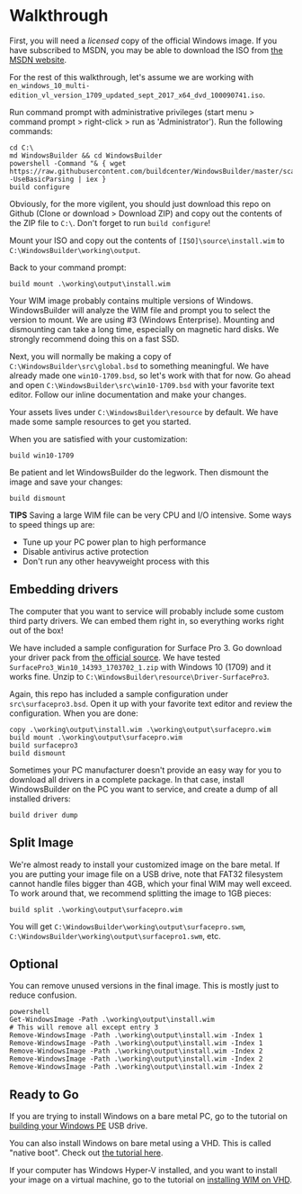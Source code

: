 Walkthrough
===========
First, you will need a *licensed* copy of the official Windows image. If you have subscribed to MSDN, you may be able to download the ISO 
from [the MSDN website](https://msdn.microsoft.com).

For the rest of this walkthrough, let's assume we are working with `en_windows_10_multi-edition_vl_version_1709_updated_sept_2017_x64_dvd_100090741.iso`.

Run command prompt with administrative privileges (start menu > command prompt > right-click > run as 'Administrator'). Run the following commands:

```batchfile
cd C:\
md WindowsBuilder && cd WindowsBuilder
powershell -Command "& { wget https://raw.githubusercontent.com/buildcenter/WindowsBuilder/master/scaffold.ps1 -UseBasicParsing | iex }
build configure
```

Obviously, for the more vigilent, you should just download this repo on Github (Clone or download > Download ZIP) and copy 
out the contents of the ZIP file to `C:\`. Don't forget to run `build configure`!

Mount your ISO and copy out the contents of `[ISO]\source\install.wim` to `C:\WindowsBuilder\working\output`.

Back to your command prompt:

```batchfile
build mount .\working\output\install.wim
```

Your WIM image probably contains multiple versions of Windows. WindowsBuilder will analyze the WIM file and prompt you to select the version to mount. We 
are using #3 (Windows Enterprise). Mounting and dismounting can take a long time, especially on magnetic hard disks. We strongly recommend doing this on a fast SSD.

Next, you will normally be making a copy of `C:\WindowsBuilder\src\global.bsd` to something meaningful. We have already made one `win10-1709.bsd`, so 
let's work with that for now. Go ahead and open `C:\WindowsBuilder\src\win10-1709.bsd` with your favorite text editor. Follow our inline documentation 
and make your changes.

Your assets lives under `C:\WindowsBuilder\resource` by default. We have made some sample resources to get you started.

When you are satisfied with your customization:

```batchfile
build win10-1709
```

Be patient and let WindowsBuilder do the legwork. Then dismount the image and save your changes:

```batchfile
build dismount
```

**TIPS** Saving a large WIM file can be very CPU and I/O intensive. Some ways to speed things up are:

- Tune up your PC power plan to high performance
- Disable antivirus active protection
- Don't run any other heavyweight process with this


Embedding drivers
-----------------
The computer that you want to service will probably include some custom third party drivers. We can embed them right in, so everything 
works right out of the box! 

We have included a sample configuration for Surface Pro 3. Go download your driver pack from [the official source](https://www.microsoft.com/en-us/download/details.aspx?id=38826). We 
have tested `SurfacePro3_Win10_14393_1703702_1.zip` with Windows 10 (1709) and it works fine. Unzip to `C:\WindowsBuilder\resource\Driver-SurfacePro3`.

Again, this repo has included a sample configuration under `src\surfacepro3.bsd`. Open it up with your favorite text editor and review the configuration. When you 
are done:

```batchfile
copy .\working\output\install.wim .\working\output\surfacepro.wim
build mount .\working\output\surfacepro.wim
build surfacepro3
build dismount
```

Sometimes your PC manufacturer doesn't provide an easy way for you to download all drivers in a complete package. In that case, install WindowsBuilder on the PC you want to service, and 
create a dump of all installed drivers:

```batchfile
build driver dump
```


Split Image
-----------
We're almost ready to install your customized image on the bare metal. If you are putting your image file on a USB drive, note that FAT32 filesystem cannot handle files bigger than 
4GB, which your final WIM may well exceed. To work around that, we recommend splitting the image to 1GB pieces:

```batchfile
build split .\working\output\surfacepro.wim
```

You will get `C:\WindowsBuilder\working\output\surfacepro.swm`, `C:\WindowsBuilder\working\output\surfacepro1.swm`, etc.


Optional
--------
You can remove unused versions in the final image. This is mostly just to reduce confusion.

```batchfile
powershell
Get-WindowsImage -Path .\working\output\install.wim
# This will remove all except entry 3
Remove-WindowsImage -Path .\working\output\install.wim -Index 1
Remove-WindowsImage -Path .\working\output\install.wim -Index 1
Remove-WindowsImage -Path .\working\output\install.wim -Index 2
Remove-WindowsImage -Path .\working\output\install.wim -Index 2
Remove-WindowsImage -Path .\working\output\install.wim -Index 2
```


Ready to Go
-----------
If you are trying to install Windows on a bare metal PC, go to the tutorial on [building your Windows PE](./walkthrough-winpe.md) USB drive.

You can also install Windows on bare metal using a VHD. This is called "native boot". Check out [the tutorial here](./walkthrough-nativeboot.md).

If your computer has Windows Hyper-V installed, and you want to install your image on a virtual machine, go to the 
tutorial on [installing WIM on VHD](./walkthrough-vm.md).
